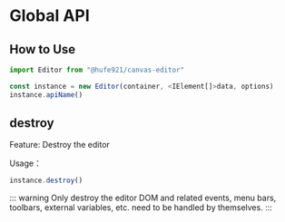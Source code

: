 # Global API

## How to Use

```javascript
import Editor from "@hufe921/canvas-editor"

const instance = new Editor(container, <IElement[]>data, options)
instance.apiName()
```
## destroy
Feature: Destroy the editor

Usage：
```javascript
instance.destroy()
```

::: warning
Only destroy the editor DOM and related events, menu bars, toolbars, external variables, etc. need to be handled by themselves.
:::